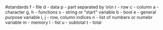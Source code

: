 #standards
f - file
d - data
p - part separated by \n\n
r - row
c - column
a - character
g, h - functions
s - string or "start" variable
b - bool
e - general purpose variable
i, j - row, column indices
n - list of numbers or numebr variable
m - memory
l - list
u - subtotal
t - total
